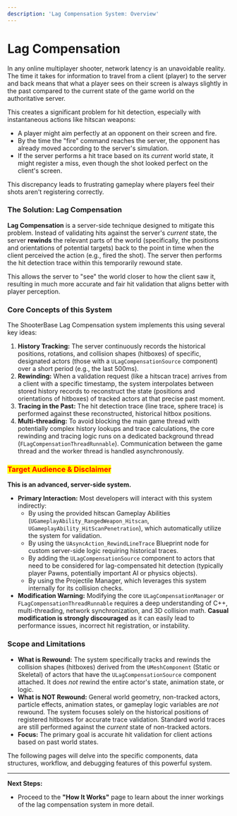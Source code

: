 ```yaml
---
description: 'Lag Compensation System: Overview'
---
```


# Lag Compensation

In any online multiplayer shooter, network latency is an unavoidable reality. The time it takes for information to travel from a client (player) to the server and back means that what a player sees on their screen is always slightly in the past compared to the current state of the game world on the authoritative server.

This creates a significant problem for hit detection, especially with instantaneous actions like hitscan weapons:

* A player might aim perfectly at an opponent on their screen and fire.
* By the time the "fire" command reaches the server, the opponent has already moved according to the server's simulation.
* If the server performs a hit trace based on its _current_ world state, it might register a miss, even though the shot looked perfect on the client's screen.

This discrepancy leads to frustrating gameplay where players feel their shots aren't registering correctly.

### The Solution: Lag Compensation

**Lag Compensation** is a server-side technique designed to mitigate this problem. Instead of validating hits against the server's _current_ state, the server **rewinds** the relevant parts of the world (specifically, the positions and orientations of potential targets) back to the point in time when the client perceived the action (e.g., fired the shot). The server then performs the hit detection trace within this temporarily rewound state.

This allows the server to "see" the world closer to how the client saw it, resulting in much more accurate and fair hit validation that aligns better with player perception.

### Core Concepts of this System

The ShooterBase Lag Compensation system implements this using several key ideas:

1. **History Tracking:** The server continuously records the historical positions, rotations, and collision shapes (hitboxes) of specific, designated actors (those with a `ULagCompensationSource` component) over a short period (e.g., the last 500ms).
2. **Rewinding:** When a validation request (like a hitscan trace) arrives from a client with a specific timestamp, the system interpolates between stored history records to reconstruct the state (positions and orientations of hitboxes) of tracked actors at that precise past moment.
3. **Tracing in the Past:** The hit detection trace (line trace, sphere trace) is performed against these reconstructed, historical hitbox positions.
4. **Multi-threading:** To avoid blocking the main game thread with potentially complex history lookups and trace calculations, the core rewinding and tracing logic runs on a dedicated background thread (`FLagCompensationThreadRunnable`). Communication between the game thread and the worker thread is handled asynchronously.

### <mark style="color:red;">Target Audience & Disclaimer</mark>

**This is an advanced, server-side system.**

* **Primary Interaction:** Most developers will interact with this system indirectly:
  * By using the provided hitscan Gameplay Abilities (`UGameplayAbility_RangedWeapon_Hitscan`, `UGameplayAbility_HitScanPenetration`), which automatically utilize the system for validation.
  * By using the `UAsyncAction_RewindLineTrace` Blueprint node for custom server-side logic requiring historical traces.
  * By adding the `ULagCompensationSource` component to actors that need to be considered for lag-compensated hit detection (typically player Pawns, potentially important AI or physics objects).
  * By using the Projectile Manager, which leverages this system internally for its collision checks.
* **Modification Warning:** Modifying the core `ULagCompensationManager` or `FLagCompensationThreadRunnable` requires a deep understanding of C++, multi-threading, network synchronization, and 3D collision math. **Casual modification is strongly discouraged** as it can easily lead to performance issues, incorrect hit registration, or instability.

### Scope and Limitations

* **What is Rewound:** The system specifically tracks and rewinds the collision shapes (hitboxes) derived from the `UMeshComponent` (Static or Skeletal) of actors that have the `ULagCompensationSource` component attached. It does _not_ rewind the entire actor's state, animation state, or logic.
* **What is NOT Rewound:** General world geometry, non-tracked actors, particle effects, animation states, or gameplay logic variables are _not_ rewound. The system focuses solely on the historical positions of registered hitboxes for accurate trace validation. Standard world traces are still performed against the _current_ state of non-tracked actors.
* **Focus:** The primary goal is accurate hit validation for client actions based on past world states.

The following pages will delve into the specific components, data structures, workflow, and debugging features of this powerful system.

***

**Next Steps:**

* Proceed to the **"How It Works"** page to learn about the inner workings of the lag compensation system in more detail.
